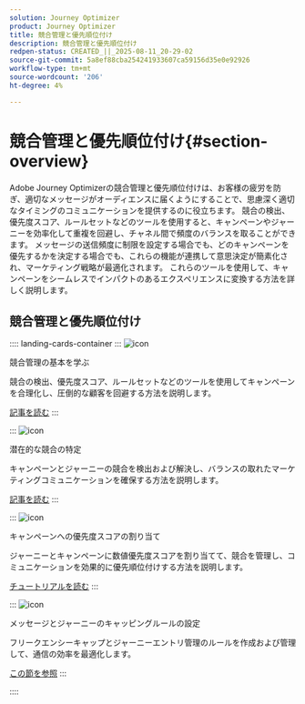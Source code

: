 ```yaml
---
solution: Journey Optimizer
product: Journey Optimizer
title: 競合管理と優先順位付け
description: 競合管理と優先順位付け
redpen-status: CREATED_||_2025-08-11_20-29-02
source-git-commit: 5a8ef88cba254241933607ca59156d35e0e92926
workflow-type: tm+mt
source-wordcount: '206'
ht-degree: 4%

---
```



# 競合管理と優先順位付け{#section-overview}

Adobe Journey Optimizerの競合管理と優先順位付けは、お客様の疲労を防ぎ、適切なメッセージがオーディエンスに届くようにすることで、思慮深く適切なタイミングのコミュニケーションを提供するのに役立ちます。 競合の検出、優先度スコア、ルールセットなどのツールを使用すると、キャンペーンやジャーニーを効率化して重複を回避し、チャネル間で頻度のバランスを取ることができます。 メッセージの送信頻度に制限を設定する場合でも、どのキャンペーンを優先するかを決定する場合でも、これらの機能が連携して意思決定が簡素化され、マーケティング戦略が最適化されます。 これらのツールを使用して、キャンペーンをシームレスでインパクトのあるエクスペリエンスに変換する方法を詳しく説明します。

## 競合管理と優先順位付け

:::: landing-cards-container
:::
![icon](https://cdn.experienceleague.adobe.com/icons/circle-play.svg?lang=ja)

競合管理の基本を学ぶ

競合の検出、優先度スコア、ルールセットなどのツールを使用してキャンペーンを合理化し、圧倒的な顧客を回避する方法を説明します。

[記事を読む](../using/conflict-prioritization/gs-conflict-prioritization.md)
:::

:::
![icon](https://cdn.experienceleague.adobe.com/icons/list-check.svg?lang=ja)

潜在的な競合の特定

キャンペーンとジャーニーの競合を検出および解決し、バランスの取れたマーケティングコミュニケーションを確保する方法を説明します。

[記事を読む](../using/conflict-prioritization/conflicts.md)
:::

:::
![icon](https://cdn.experienceleague.adobe.com/icons/bullseye.svg?lang=ja)

キャンペーンへの優先度スコアの割り当て

ジャーニーとキャンペーンに数値優先度スコアを割り当てて、競合を管理し、コミュニケーションを効果的に優先順位付けする方法を説明します。

[チュートリアルを読む](../using/conflict-prioritization/priority-scores.md)
:::

:::
![icon](https://cdn.experienceleague.adobe.com/icons/gear.svg?lang=ja)

メッセージとジャーニーのキャッピングルールの設定

フリークエンシーキャップとジャーニーエントリ管理のルールを作成および管理して、通信の効率を最適化します。

[この節を参照](capping-rules-landing-page.md)
:::

::::
